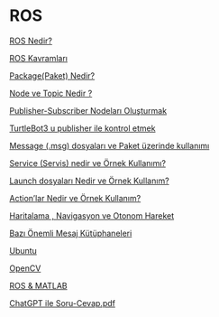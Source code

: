 # ROS

[ROS Nedir?](ROS/ROS_Nedir.md)

[ROS Kavramları](ROS/ROS_Kavramlari.md)

[Package(Paket) Nedir?](ROS/Package(Paket)_Nedir.md)

[Node ve Topic Nedir ?](ROS/Node_ve_Topic_Nedir.md)

[Publisher-Subscriber Nodeları Oluşturmak](ROS/Publisher_Subscriber_Nodelari_Olusturmak.md)

[TurtleBot3 u publisher ile kontrol etmek](ROS/TurtleBot3_Publisher_ile_kontrol_etmek.md)

[Message (.msg) dosyaları ve Paket üzerinde kullanımı](ROS/Message_(msg)_dosyalari_ve_Paket_Uzerinde_Kullanimi.md)

[Service (Servis) nedir ve Örnek Kullanımı?](ROS/Service_(Servis)Nedir_ve_Ornek_Kullanimi.md)

[Launch dosyaları Nedir ve Örnek Kullanım?](ROS/Launch_dosyalari_Nedir_ve_Ornek_Kullanim.md)

[Action’lar Nedir ve Örnek Kullanım?](ROS/Action’lar%20Nedir%20ve%20Örnek%20Kullanımı.md)

[Haritalama , Navigasyon ve Otonom Hareket](ROS/Haritalama_Navigasyon_ve_OtonomHareket.md)

[Bazı Önemli Mesaj Kütüphaneleri](ROS/Bazi_Onemli_Mesaj_Kutuphaneleri.md)

[Ubuntu](ROS/Ubuntu.md)

[OpenCV](ROS/OpenCV.md)

[ROS & MATLAB](ROS/ROS_MATLAB.md)

[ChatGPT ile Soru-Cevap.pdf](ROS/chatgpt_ile_soru_cevap.pdf)